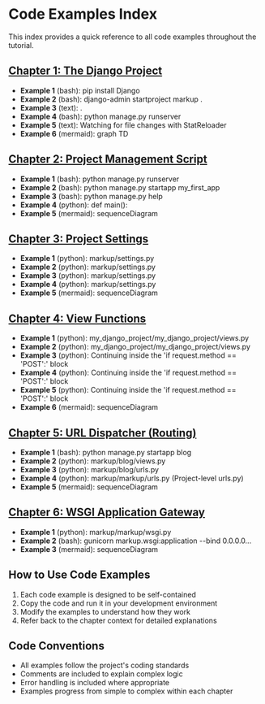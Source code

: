 # Code Examples Index

This index provides a quick reference to all code examples throughout the tutorial.

## [Chapter 1: The Django Project](chapter_01.md)

- **Example 1** (bash): pip install Django
- **Example 2** (bash): django-admin startproject markup .
- **Example 3** (text): .
- **Example 4** (bash): python manage.py runserver
- **Example 5** (text): Watching for file changes with StatReloader
- **Example 6** (mermaid): graph TD

## [Chapter 2: Project Management Script](chapter_02.md)

- **Example 1** (bash): python manage.py runserver
- **Example 2** (bash): python manage.py startapp my_first_app
- **Example 3** (bash): python manage.py help
- **Example 4** (python): def main():
- **Example 5** (mermaid): sequenceDiagram

## [Chapter 3: Project Settings](chapter_03.md)

- **Example 1** (python): markup/settings.py
- **Example 2** (python): markup/settings.py
- **Example 3** (python): markup/settings.py
- **Example 4** (python): markup/settings.py
- **Example 5** (mermaid): sequenceDiagram

## [Chapter 4: View Functions](chapter_04.md)

- **Example 1** (python): my_django_project/my_django_project/views.py
- **Example 2** (python): my_django_project/my_django_project/views.py
- **Example 3** (python): Continuing inside the 'if request.method == 'POST':' block
- **Example 4** (python): Continuing inside the 'if request.method == 'POST':' block
- **Example 5** (python): Continuing inside the 'if request.method == 'POST':' block
- **Example 6** (mermaid): sequenceDiagram

## [Chapter 5: URL Dispatcher (Routing)](chapter_05.md)

- **Example 1** (bash): python manage.py startapp blog
- **Example 2** (python): markup/blog/views.py
- **Example 3** (python): markup/blog/urls.py
- **Example 4** (python): markup/markup/urls.py (Project-level urls.py)
- **Example 5** (mermaid): sequenceDiagram

## [Chapter 6: WSGI Application Gateway](chapter_06.md)

- **Example 1** (python): markup/markup/wsgi.py
- **Example 2** (bash): gunicorn markup.wsgi:application --bind 0.0.0.0...
- **Example 3** (mermaid): sequenceDiagram


## How to Use Code Examples

1. Each code example is designed to be self-contained
2. Copy the code and run it in your development environment
3. Modify the examples to understand how they work
4. Refer back to the chapter context for detailed explanations

## Code Conventions

- All examples follow the project's coding standards
- Comments are included to explain complex logic
- Error handling is included where appropriate
- Examples progress from simple to complex within each chapter
